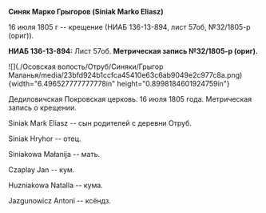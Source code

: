 **Синяк Марко Грыгоров (Siniak Marko Eliasz)**

16 июля 1805 г -- крещение (НИАБ 136-13-894, лист 57об, №32/1805-р
(ориг)).

**НИАБ 136-13-894:** Лист 57об. **Метрическая запись №32/1805-р
(ориг).**

![](./Осовская волость/Отруб/Синяки/Грыгор Маланья/media/23bfd924b1ccfca45410e63c6ab9049e2c977c8a.png){width="6.496527777777778in"
height="0.8998184601924759in"}

Дедиловичская Покровская церковь. 16 июля 1805 года. Метрическая запись
о крещении.

Siniak Mark Eliasz -- сын родителей с деревни Отруб.

Siniak Hryhor -- отец.

Siniakowa Małanija -- мать.

Czaplay Jan -- кум.

Huzniakowa Natalla -- кума.

Jazgunowicz Antoni -- ксёндз.
